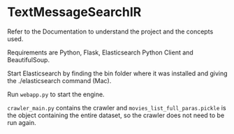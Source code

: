 # TextMessageSearchIR

Refer to the Documentation to understand the project and the concepts used.

Requirements are Python, Flask, Elasticsearch Python Client and BeautifulSoup.

Start Elasticsearch by finding the bin folder where it was installed and giving the ./elasticsearch command (Mac).


Run ```webapp.py``` to start the engine.



```crawler_main.py``` contains the crawler and ```movies_list_full_paras.pickle``` is the object containing the entire dataset, so the crawler does not need to be run again.
